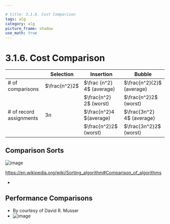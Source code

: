 ```yaml
---

# title: 3.1.6. Cost Comparison
tags: alg
category: alg
picture_frame: shadow
use_math: true
---
```


# 3.1.6. Cost Comparison

|                         | Selection     | Insertion                  | Bubble          |
| ----------------------- | ------------- | -------------------------- | --------------- |
| # of comparisons        | $\frac{n^2}2$ | $\frac {n^2} 4$ (average) | $\frac{n^2}{2}$ (average)  |
|                         |               | $\frac{n^2} 2$ (worst)    | $\frac{n^2}2$ (worst)    |
| # of record assignments | $3n$          | $\frac{n^2}4 $(average)             | $\frac{3n^2} 4$ (average) |
|                         |               | $\frac{n^2}2$ (worst)               | $\frac{3n^2}2$ (worst)   |

## Comparison Sorts

![image](https://user-images.githubusercontent.com/46957634/122667080-f9005380-d1eb-11eb-8e13-b6d1753611ad.png)

https://en.wikipedia.org/wiki/Sorting_algorithm#Comparison_of_algorithms

- 

## Performance Comparisons

- By courtesy of David R. Musser
- ![image](https://user-images.githubusercontent.com/46957634/122667328-3ca78d00-d1ed-11eb-8f27-71a4578f1589.png)
